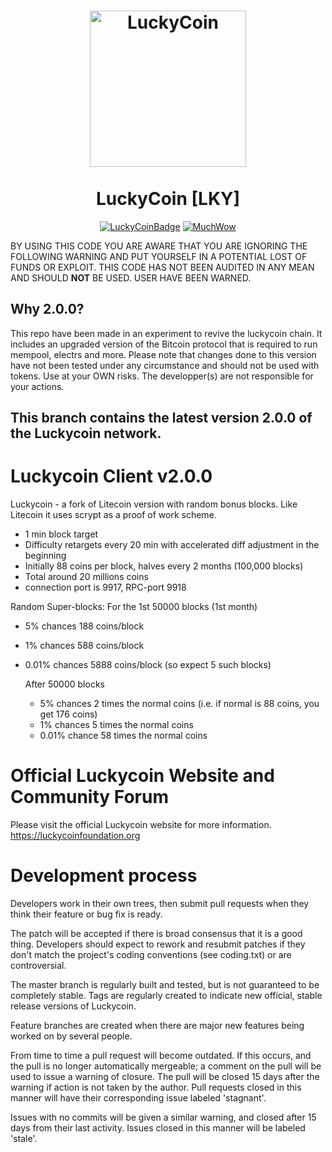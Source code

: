 <h1 align="center">
<img src="https://luckycoinfoundation.org/images/logo.png" data-canonical-src="https://luckycoinfoundation.org/images/logo.png" width="250" height="250" alt="LuckyCoin"/>
<br/><br/>
LuckyCoin [LKY]
</h1>

<div align="center">

[![LuckyCoinBadge](https://img.shields.io/badge/LuckyCoin-Coin-blue)](https://luckycoin.com)
[![MuchWow](https://img.shields.io/badge/OG-Coin-yellow.svg)](https://luckycoin.com)

</div>


BY USING THIS CODE YOU ARE AWARE THAT YOU ARE IGNORING THE FOLLOWING WARNING AND PUT YOURSELF IN A POTENTIAL LOST OF FUNDS OR EXPLOIT. THIS CODE HAS NOT BEEN AUDITED IN ANY MEAN AND SHOULD **NOT** BE USED. USER HAVE BEEN WARNED.

## Why 2.0.0?
This repo have been made in an experiment to revive the luckycoin chain. It includes an upgraded version of the Bitcoin protocol that is required to run mempool, electrs and more. Please note that changes done to this version have not been tested under any circumstance and should not be used with tokens. Use at your OWN risks. The developper(s) are not responsible for your actions.

## This branch contains the latest version 2.0.0 of the Luckycoin network.

Luckycoin Client v2.0.0
=======================

Luckycoin - a fork of Litecoin version with random bonus blocks. Like Litecoin it uses scrypt as a proof of work scheme.

- 1 min block target
- Difficulty retargets every 20 min with accelerated diff adjustment in the beginning
- Initially 88 coins per block, halves every 2 months (100,000 blocks)
- Total around 20 millions coins
- connection port is 9917, RPC-port 9918

Random Super-blocks:
For the 1st 50000 blocks (1st month)
- 5% chances 188 coins/block
- 1% chances 588 coins/block
- 0.01% chances 5888 coins/block (so expect 5 such blocks)

    After 50000 blocks
    - 5% chances 2 times the normal coins (i.e. if normal is 88 coins, you get 176 coins)
    - 1% chances 5 times the normal coins
    - 0.01% chance 58 times the normal coins


Official Luckycoin Website and Community Forum
==================================

Please visit the official Luckycoin website for more information.
https://luckycoinfoundation.org


Development process
===================

Developers work in their own trees, then submit pull requests when
they think their feature or bug fix is ready.

The patch will be accepted if there is broad consensus that it is a
good thing.  Developers should expect to rework and resubmit patches
if they don't match the project's coding conventions (see coding.txt)
or are controversial.

The master branch is regularly built and tested, but is not guaranteed
to be completely stable. Tags are regularly created to indicate new
official, stable release versions of Luckycoin.

Feature branches are created when there are major new features being
worked on by several people.

From time to time a pull request will become outdated. If this occurs, and
the pull is no longer automatically mergeable; a comment on the pull will
be used to issue a warning of closure. The pull will be closed 15 days
after the warning if action is not taken by the author. Pull requests closed
in this manner will have their corresponding issue labeled 'stagnant'.

Issues with no commits will be given a similar warning, and closed after
15 days from their last activity. Issues closed in this manner will be
labeled 'stale'. 
